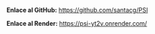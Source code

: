 **Enlace al GitHub:**
https://github.com/santacg/PSI

**Enlace al Render:**
https://psi-yt2v.onrender.com/
